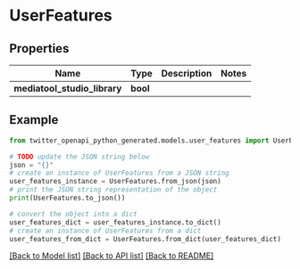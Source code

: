 # UserFeatures


## Properties

Name | Type | Description | Notes
------------ | ------------- | ------------- | -------------
**mediatool_studio_library** | **bool** |  | 

## Example

```python
from twitter_openapi_python_generated.models.user_features import UserFeatures

# TODO update the JSON string below
json = "{}"
# create an instance of UserFeatures from a JSON string
user_features_instance = UserFeatures.from_json(json)
# print the JSON string representation of the object
print(UserFeatures.to_json())

# convert the object into a dict
user_features_dict = user_features_instance.to_dict()
# create an instance of UserFeatures from a dict
user_features_from_dict = UserFeatures.from_dict(user_features_dict)
```
[[Back to Model list]](../README.md#documentation-for-models) [[Back to API list]](../README.md#documentation-for-api-endpoints) [[Back to README]](../README.md)


